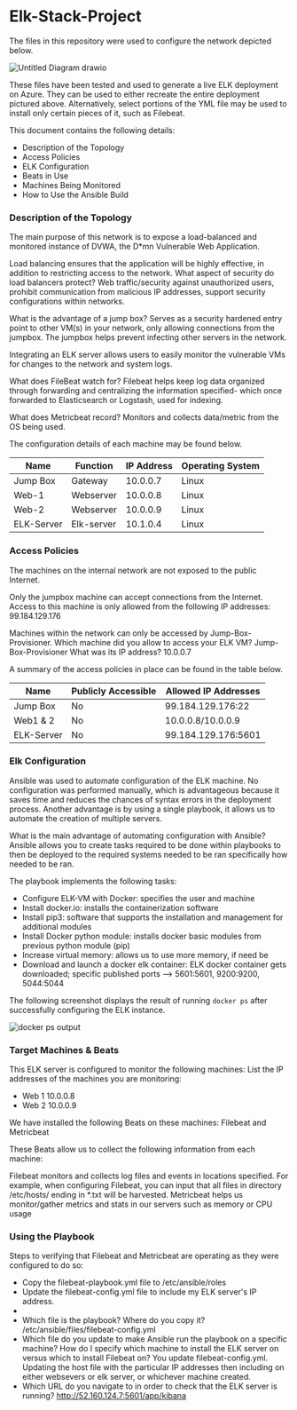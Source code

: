 # Elk-Stack-Project

The files in this repository were used to configure the network depicted below.

![Untitled Diagram drawio](https://user-images.githubusercontent.com/102314477/161353411-10a5b4d0-6ed1-4d9a-8206-1bcb0164415a.png)


These files have been tested and used to generate a live ELK deployment on Azure. They can be used to either recreate the entire deployment pictured above. Alternatively, select portions of the YML file may be used to install only certain pieces of it, such as Filebeat.

This document contains the following details:
- Description of the Topology
- Access Policies
- ELK Configuration
- Beats in Use
- Machines Being Monitored
- How to Use the Ansible Build


### Description of the Topology

The main purpose of this network is to expose a load-balanced and monitored instance of DVWA, the D*mn Vulnerable Web Application.

Load balancing ensures that the application will be highly effective, in addition to restricting access to the network.
What aspect of security do load balancers protect? Web traffic/security against unauthorized users, prohibit communication from malicious IP addresses, support security configurations within networks. 

What is the advantage of a jump box? Serves as a security hardened entry point to other VM(s) in your network, only allowing connections from the jumpbox. The jumpbox helps prevent infecting other servers in the network.   

Integrating an ELK server allows users to easily monitor the vulnerable VMs for changes to the network and system logs. 

What does FileBeat watch for? Filebeat helps keep log data organized through forwarding and centralizing the information specified- which once forwarded to Elasticsearch or Logstash, used for indexing. 

What does Metricbeat record? Monitors and collects data/metric from the OS being used.

The configuration details of each machine may be found below.

| Name     | Function | IP Address | Operating System |
|----------|----------|------------|------------------|
| Jump Box | Gateway  | 10.0.0.7   | Linux            |
| Web-1    | Webserver| 10.0.0.8   | Linux            |
| Web-2    | Webserver| 10.0.0.9   | Linux            |
|ELK-Server|Elk-server| 10.1.0.4   | Linux            |

### Access Policies

The machines on the internal network are not exposed to the public Internet. 

Only the jumpbox machine can accept connections from the Internet. Access to this machine is only allowed from the following IP addresses:
99.184.129.176

Machines within the network can only be accessed by Jump-Box-Provisioner.
Which machine did you allow to access your ELK VM? Jump-Box-Provisioner
What was its IP address? 10.0.0.7

A summary of the access policies in place can be found in the table below.

| Name     | Publicly Accessible | Allowed IP Addresses |
|----------|---------------------|----------------------|
| Jump Box | No                  | 99.184.129.176:22    |
| Web1 & 2 | No                  | 10.0.0.8/10.0.0.9    |
|ELK-Server| No                  | 99.184.129.176:5601  |

### Elk Configuration

Ansible was used to automate configuration of the ELK machine. No configuration was performed manually, which is advantageous because it saves time and reduces the chances of syntax errors in the deployment process. Another advantage is by using a single playbook, it allows us to automate the creation of multiple servers. 

What is the main advantage of automating configuration with Ansible? Ansible allows you to create tasks required to be done within playbooks to then be deployed to the required systems needed to be ran specifically how needed to be ran. 

The playbook implements the following tasks:

- Configure ELK-VM with Docker: specifies the user and machine
- Install docker.io: installs the containerization software
- Install pip3: software that supports the installation and management for additional modules
- Install Docker python module: installs docker basic modules from previous python module (pip)
- Increase virtual memory: allows us to use more memory, if need be
- Download and launch a docker elk container: ELK docker container gets downloaded; specific published ports --> 5601:5601, 9200:9200, 5044:5044


The following screenshot displays the result of running `docker ps` after successfully configuring the ELK instance.

![docker ps output](https://user-images.githubusercontent.com/102314477/161354115-3923f108-153d-49eb-b717-c09f6b71db4d.PNG)

### Target Machines & Beats
This ELK server is configured to monitor the following machines:
List the IP addresses of the machines you are monitoring:
- Web 1 10.0.0.8
- Web 2 10.0.0.9

We have installed the following Beats on these machines:
Filebeat and Metricbeat

These Beats allow us to collect the following information from each machine:

Filebeat monitors and collects log files and events in locations specified. For example, when configuring Filebeat, you can input that all files in directory /etc/hosts/ ending in *.txt will be harvested. 
Metricbeat helps us monitor/gather metrics and stats in our servers such as memory or CPU usage

### Using the Playbook

Steps to verifying that Filebeat and Metricbeat are operating as they were configured to do so:

- Copy the filebeat-playbook.yml file to /etc/ansible/roles
- Update the filebeat-config.yml file to include my ELK server's IP address.
-
- Which file is the playbook? Where do you copy it? /etc/ansible/files/filebeat-config.yml
- Which file do you update to make Ansible run the playbook on a specific machine? How do I specify which machine to install the ELK server on versus which to install Filebeat on? You update filebeat-config.yml. Updating the host file with the particular IP addresses then including on either websevers or elk server, or whichever machine created. 
- Which URL do you navigate to in order to check that the ELK server is running? http://52.160.124.7:5601/app/kibana



